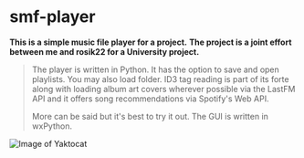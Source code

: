 # smf-player

**This is a simple music file player for a project.**
**The project is a joint effort between me and rosik22 for a University project.**

>The player is written in Python. It has the option to save and open playlists. You may also load folder.
>ID3 tag reading is part of its forte along with loading album art covers wherever possible via the LastFM API and it offers 
>song recommendations via Spotify's Web API.
>
>More can be said but it's best to try it out. The GUI is written in wxPython.



![Image of Yaktocat](https://github.com/roterabe/smf-player/blob/master/example.png)
